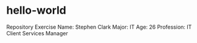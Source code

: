 # hello-world
Repository Exercise 
Name: Stephen Clark
Major: IT
Age: 26
Profession: IT Client Services Manager
